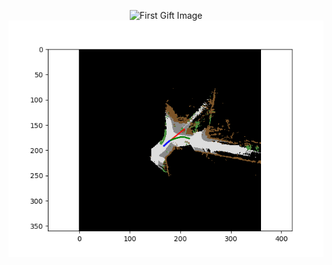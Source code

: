 
<p align="center">
<img src="/Images/Demo.gif" alt="First Gift Image" width="650"/>
<img src="/Images/video_vehicle_107.png" alt="Second Gift Image" width="650"/> 
</p>
